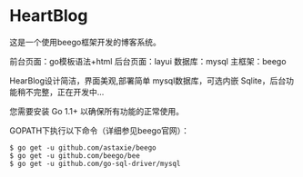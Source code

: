 # HeartBlog

这是一个使用beego框架开发的博客系统。

前台页面：go模板语法+html
后台页面：layui
数据库：mysql
主框架：beego

HearBlog设计简洁，界面美观,部署简单
mysql数据库，可选内嵌 Sqlite，后台功能稍不完整，正在开发中...




您需要安装 Go 1.1+ 以确保所有功能的正常使用。

GOPATH下执行以下命令（详细参见beego官网）：
```
$ go get -u github.com/astaxie/beego  
$ go get -u github.com/beego/bee
$ go get -u github.com/go-sql-driver/mysql
```
